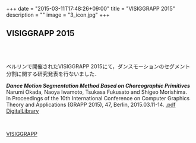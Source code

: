 +++
date = "2015-03-11T17:48:26+09:00"
title = "VISIGGRAPP 2015"
description = ""
image = "3_icon.jpg"
+++

## VISIGGRAPP 2015

<div class="embedded-image-wrapper">
    <div class="embedded-image-container">
        <img src="../../img/news/3.jpg" alt="" />
    </div>
</div>
<br>
<br>

ベルリンで開催されたVISIGGRAPP 2015にて，ダンスモーションのセグメント分割に関する研究発表を行ないました．

<div class="publication">
<p>
<b><i>Dance Motion Segmentation Method Based on Choreographic Primitives</i></b><br>
Narumi Okada, Naoya Iwamoto, Tsukasa Fukusato and Shigeo Morishima.<br>
In Proceedings of the 10th International Conference on Computer Graphics Theory and Applications (GRAPP 2015), 47, Berlin, 2015.03.11-14. 
<a href=""><i class="fa fa-file-pdf-o text-primary"></i>.pdf</a><br>
<a href="ttp://www.scitepress.org/DigitalLibrary/Link.aspx?doi=10.5220/0005304303320339">DigitalLibrary</a>
</div>
<br>


[VISIGGRAPP](http://www.visigrapp.org/)
